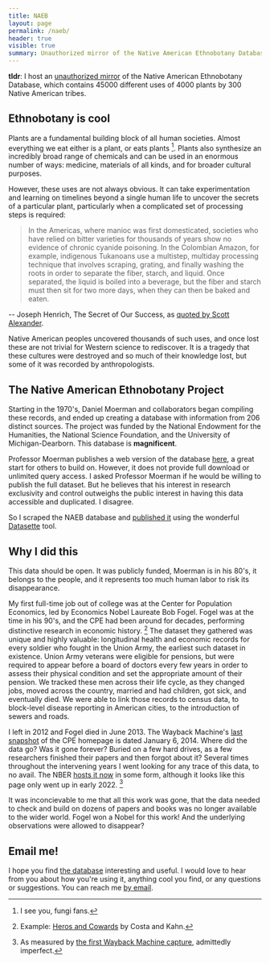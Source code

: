 ```yaml
---
title: NAEB
layout: page
permalink: /naeb/
header: true
visible: true
summary: Unauthorized mirror of the Native American Ethnobotany Database.
---
```


**tldr**: I host an [unauthorized mirror](https://naeb.louispotok.com) of the Native American Ethnobotany Database, which contains 45000 different uses of 4000 plants by 300 Native American tribes.

## Ethnobotany is cool

Plants are a fundamental building block of all human societies. Almost everything we eat either is a plant, or eats plants [^fungi]. Plants also synthesize an incredibly broad range of chemicals and can be used in an enormous number of ways: medicine, materials of all kinds, and for broader cultural purposes.

[^fungi]: I see you, fungi fans.

However, these uses are not always obvious. It can take experimentation and learning on timelines beyond a single human life to uncover the secrets of a particular plant, particularly when a complicated set of processing steps is required:

> In the Americas, where manioc was first domesticated, societies who have relied on bitter varieties for thousands of years show no evidence of chronic cyanide poisoning. In the Colombian Amazon, for example, indigenous Tukanoans use a multistep, multiday processing technique that involves scraping, grating, and finally washing the roots in order to separate the fiber, starch, and liquid. Once separated, the liquid is boiled into a beverage, but the fiber and starch must then sit for two more days, when they can then be baked and eaten.

-- Joseph Henrich, The Secret of Our Success, as [quoted by Scott Alexander](https://slatestarcodex.com/2019/06/04/book-review-the-secret-of-our-success/).

Native American peoples uncovered thousands of such uses, and once lost these are not trivial for Western science to rediscover. It is a tragedy that these cultures were destroyed and so much of their knowledge lost, but some of it was recorded by anthropologists. 

## The Native American Ethnobotany Project

Starting in the 1970's, Daniel Moerman and collaborators began compiling these records, and ended up creating a database with information from 206 distinct sources. The project was funded by the National Endowment for the Humanities, the National Science Foundation, and the University of Michigan-Dearborn. This database is **magnificent**.

Professor Moerman publishes a web version of the database [here](http://naeb.brit.org/), a great start for others to build on. However, it does not provide full download or unlimited query access. I asked Professor Moerman if he would be willing to publish the full dataset. But he believes that his interest in research exclusivity and control outweighs the public interest in having this data accessible and duplicated. I disagree.

So I scraped the NAEB database and [published it](https://naeb.louispotok.com/) using the wonderful [Datasette](https://datasette.io/) tool.

## Why I did this

This data should be open. It was publicly funded, Moerman is in his 80's, it belongs to the people, and it represents too much human labor to risk its disappearance.

My first full-time job out of college was at the Center for Population Economics, led by Economics Nobel Laureate Bob Fogel. Fogel was at the time in his 90's, and the CPE had been around for decades, performing distinctive research in economic history. [^heros] The dataset they gathered was unique and highly valuable: longitudinal health and economic records for every soldier who fought in the Union Army, the earliest such dataset in existence. Union Army veterans were eligible for pensions, but were required to appear before a board of doctors every few years in order to assess their physical condition and set the appropriate amount of their pension. We tracked these men across their life cycle, as they changed jobs, moved across the country, married and had children, got sick, and eventually died. We were able to link those records to census data, to block-level disease reporting in American cities, to the introduction of sewers and roads. 

[^heros]: Example: [Heros and Cowards](https://www.nber.org/books-and-chapters/heroes-and-cowards-social-face-war) by Costa and Kahn.

I left in 2012 and Fogel died in June 2013. The Wayback Machine's [last snapshot](https://web.archive.org/web/20140116023258/http://www.cpe.uchicago.edu/) of the CPE homepage is dated January 6, 2014. Where did the data go? Was it gone forever? Buried on a few hard drives, as a few researchers finished their papers and then forgot about it? Several times throughout the intervening years I went looking for any trace of this data, to no avail. The NBER [hosts it now](https://www.nber.org/programs-projects/projects-and-centers/Early%20Indicators%20of%20Later%20Work%20Levels,%20Disease%20and%20Death) in some form, although it looks like this page only went up in early 2022. [^caveat]

[^caveat]: As measured by [the first Wayback Machine capture](https://web.archive.org/web/20220000000000*/https://www.nber.org/programs-projects/projects-and-centers/Early%20Indicators%20of%20Later%20Work%20Levels%2C%20Disease%20and%20Death), admittedly imperfect.

It was inconcievable to me that all this work was gone, that the data needed to check and build on dozens of papers and books was no longer available to the wider world. Fogel won a Nobel for this work! And the underlying observations were allowed to disappear?

## Email me!

I hope you find [the database](https://naeb.louispotok.com) interesting and useful. I would love to hear from you about how you're using it, anything cool you find, or any questions or suggestions. You can reach me [by email](mailto:{{site.email}}).
